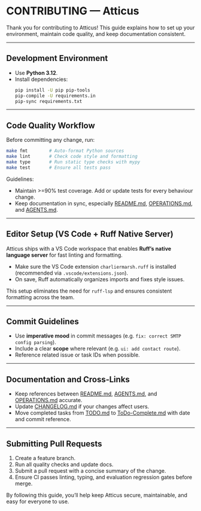 # CONTRIBUTING — Atticus

Thank you for contributing to Atticus! This guide explains how to set up your environment, maintain code quality, and keep documentation consistent.

---

## Development Environment

* Use **Python 3.12**.
* Install dependencies:
  ```bash
  pip install -U pip pip-tools
  pip-compile -U requirements.in
  pip-sync requirements.txt
  ```

---

## Code Quality Workflow

Before committing any change, run:

```bash
make fmt        # Auto-format Python sources
make lint       # Check code style and formatting
make type       # Run static type checks with mypy
make test       # Ensure all tests pass
```

Guidelines:
* Maintain >=90% test coverage. Add or update tests for every behaviour change.
* Keep documentation in sync, especially [README.md](README.md), [OPERATIONS.md](OPERATIONS.md), and [AGENTS.md](AGENTS.md).

---

## Editor Setup (VS Code + Ruff Native Server)

Atticus ships with a VS Code workspace that enables **Ruff’s native language server** for fast linting and formatting.

* Make sure the VS Code extension `charliermarsh.ruff` is installed (recommended via `.vscode/extensions.json`).
* On save, Ruff automatically organizes imports and fixes style issues.

This setup eliminates the need for `ruff-lsp` and ensures consistent formatting across the team.

---

## Commit Guidelines

* Use **imperative mood** in commit messages (e.g. `fix: correct SMTP config parsing`).
* Include a clear **scope** where relevant (e.g. `ui: add contact route`).
* Reference related issue or task IDs when possible.

---

## Documentation and Cross‑Links

* Keep references between [README.md](README.md), [AGENTS.md](AGENTS.md), and [OPERATIONS.md](OPERATIONS.md) accurate.
* Update [CHANGELOG.md](CHANGELOG.md) if your changes affect users.
* Move completed tasks from [TODO.md](TODO.md) to [ToDo-Complete.md](ToDo-Complete.md) with date and commit reference.

---

## Submitting Pull Requests

1. Create a feature branch.
2. Run all quality checks and update docs.
3. Submit a pull request with a concise summary of the change.
4. Ensure CI passes linting, typing, and evaluation regression gates before merge.

By following this guide, you’ll help keep Atticus secure, maintainable, and easy for everyone to use.
